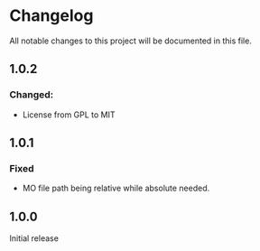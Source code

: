 # Changelog

All notable changes to this project will be documented in this file.

## 1.0.2

### Changed:

- License from GPL to MIT

## 1.0.1

### Fixed

- MO file path being relative while absolute needed.

## 1.0.0

Initial release
